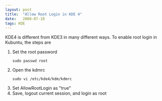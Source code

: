 ```yaml
---
layout: post
title:  "Allow Root Login in KDE 4"
date:   2008-07-10
tags: KDE
---
```

KDE4 is different from KDE3 in many different ways. To enable root login in Kubuntu, the steps are

1. Set the root password
    ```shell
    sudo passwd root
    ```
2. Open the kdmrc
    ```shell
    sudo vi /etc/kde4/kdm/kdmrc
    ```
3. Set AllowRootLogin as "true"
4. Save, logout current session, and login as root